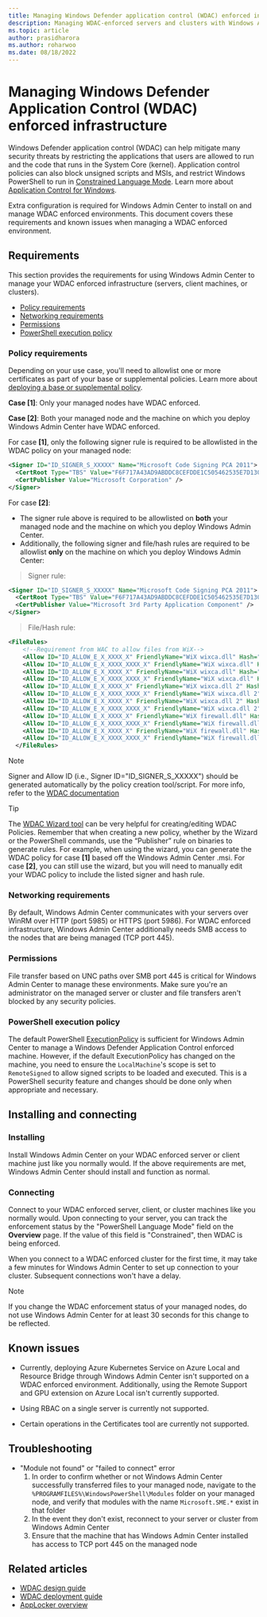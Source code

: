```yaml
---
title: Managing Windows Defender application control (WDAC) enforced infrastructure with Windows Admin Center
description: Managing WDAC-enforced servers and clusters with Windows Admin Center
ms.topic: article
author: prasidharora
ms.author: roharwoo
ms.date: 08/18/2022
---
```

# Managing Windows Defender Application Control (WDAC) enforced infrastructure

>

Windows Defender application control (WDAC) can help mitigate many security threats by restricting the applications that users are allowed to run and the code that runs in the System Core (kernel). Application control policies can also block unsigned scripts and MSIs, and restrict Windows PowerShell to run in [Constrained Language Mode](/powershell/module/microsoft.powershell.core/about/about_language_modes). Learn more about [Application Control for Windows](/windows/security/threat-protection/windows-defender-application-control/windows-defender-application-control).

Extra configuration is required for Windows Admin Center to install on and manage WDAC enforced environments. This document covers these requirements and known issues when managing a WDAC enforced environment.

## Requirements
This section provides the requirements for using Windows Admin Center to manage your WDAC enforced infrastructure (servers, client machines, or clusters).

- [Policy requirements](#policy-requirements)
- [Networking requirements](#networking-requirements)
- [Permissions](#permissions)
- [PowerShell execution policy](#powershell-execution-policy)

### Policy requirements
Depending on your use case, you'll need to allowlist one or more certificates as part of your base or supplemental policies. Learn more about [deploying a base or supplemental policy](/windows/security/threat-protection/windows-defender-application-control/types-of-devices).

**Case [1]**: Only your managed nodes have WDAC enforced. 

**Case [2]**: Both your managed node and the machine on which you deploy Windows Admin Center have WDAC enforced.

For case **[1]**, only the following signer rule is required to be allowlisted in the WDAC policy on your managed node:
```xml
<Signer ID="ID_SIGNER_S_XXXXX" Name="Microsoft Code Signing PCA 2011"> 
  <CertRoot Type="TBS" Value="F6F717A43AD9ABDDC8CEFDDE1C505462535E7D1307E630F9544A2D14FE8BF26E" /> 
  <CertPublisher Value="Microsoft Corporation" /> 
</Signer> 
```

For case **[2]**:
- The signer rule above is required to be allowlisted on **both** your managed node and the machine on which you deploy Windows Admin Center.
- Additionally, the following signer and file/hash rules are required to be allowlist **only** on the machine on which you deploy Windows Admin Center: 
>Signer rule:
```xml
<Signer ID="ID_SIGNER_S_XXXXX" Name="Microsoft Code Signing PCA 2011"> 
  <CertRoot Type="TBS" Value="F6F717A43AD9ABDDC8CEFDDE1C505462535E7D1307E630F9544A2D14FE8BF26E" /> 
  <CertPublisher Value="Microsoft 3rd Party Application Component" /> 
</Signer> 
```
>File/Hash rule:
```xml
<FileRules>
    <!--Requirement from WAC to allow files from WiX-->
    <Allow ID="ID_ALLOW_E_X_XXXX_X" FriendlyName="WiX wixca.dll" Hash="9DE61721326D8E88636F9633AA37FCB885A4BABE" />
    <Allow ID="ID_ALLOW_E_X_XXXX_XXXX_X" FriendlyName="WiX wixca.dll" Hash="B216DFA814FC856FA7078381291C78036CEF0A05" />
    <Allow ID="ID_ALLOW_E_X_XXXX_X" FriendlyName="WiX wixca.dll" Hash="233F5E43325615710CA1AA580250530E06339DEF861811073912E8A16B058C69" />
    <Allow ID="ID_ALLOW_E_X_XXXX_XXXX_X" FriendlyName="WiX wixca.dll" Hash="B216DFA814FC856FA7078381291C78036CEF0A05" />
    <Allow ID="ID_ALLOW_E_X_XXXX_X" FriendlyName="WiX wixca.dll 2" Hash="EB4CB5FF520717038ADADCC5E1EF8F7C24B27A90" />
    <Allow ID="ID_ALLOW_E_X_XXXX_XXXX_X" FriendlyName="WiX wixca.dll 2" Hash="6C65DD86130241850B2D808C24EC740A4C509D9C" />
    <Allow ID="ID_ALLOW_E_X_XXXX_X" FriendlyName="WiX wixca.dll 2" Hash="C8D190D5BE1EFD2D52F72A72AE9DFA3940AB3FACEB626405959349654FE18B74" />
    <Allow ID="ID_ALLOW_E_X_XXXX_XXXX_X" FriendlyName="WiX wixca.dll 2" Hash="6C65DD86130241850B2D808C24EC740A4C509D9C" />
    <Allow ID="ID_ALLOW_E_X_XXXX_X" FriendlyName="WiX firewall.dll" Hash="2F0903D4B21A0231ADD1B4CD02E25C7C4974DA84" />
    <Allow ID="ID_ALLOW_E_X_XXXX_XXXX_X" FriendlyName="WiX firewall.dll" Hash="868635E434C14B65AD7D7A9AE1F4047965740786" />
    <Allow ID="ID_ALLOW_E_X_XXXX_X" FriendlyName="WiX firewall.dll" Hash="5C29B8255ACE0CD94C066C528C8AD04F0F45EBA12FCF94DA7B9CA1B64AD4288B" />
    <Allow ID="ID_ALLOW_E_X_XXXX_XXXX_X" FriendlyName="WiX firewall.dll" Hash="868635E434C14B65AD7D7A9AE1F4047965740786" />
  </FileRules>
  ```
>[!NOTE]
> Signer and Allow ID (i.e., Signer ID="ID_SIGNER_S_XXXXX") should be generated automatically by the policy creation tool/script. For more info, refer to the [WDAC documentation](/windows/security/threat-protection/windows-defender-application-control/types-of-devices)

>[!TIP]
> The [WDAC Wizard tool](/windows/security/threat-protection/windows-defender-application-control/wdac-wizard) can be very helpful for creating/editing WDAC Policies. Remember that when creating a new policy, whether by the Wizard or the PowerShell commands, use the “Publisher” rule on binaries to generate rules. For example, when using the wizard, you can generate the WDAC policy for case **[1]** based off the Windows Admin Center .msi. For case **[2]**, you can still use the wizard, but you will need to manually edit your WDAC policy to include the listed signer and hash rule.

### Networking requirements
By default, Windows Admin Center communicates with your servers over WinRM over HTTP (port 5985) or HTTPS (port 5986). For WDAC enforced infrastructure, Windows Admin Center additionally needs SMB access to the nodes that are being managed (TCP port 445).

### Permissions
File transfer based on UNC paths over SMB port 445 is critical for Windows Admin Center to manage these environments. Make sure you're an administrator on the managed server or cluster and file transfers aren't blocked by any security policies.

### PowerShell execution policy
The default PowerShell [ExecutionPolicy](/powershell/module/microsoft.powershell.core/about/about_execution_policies) is sufficient for Windows Admin Center to manage a Windows Defender Application Control enforced machine. However, if the default ExecutionPolicy has changed on the machine, you need to ensure the ```LocalMachine```'s scope is set to ```RemoteSigned``` to allow signed scripts to be loaded and executed. This is a PowerShell security feature and changes should be done only when appropriate and necessary.

## Installing and connecting
### Installing
Install Windows Admin Center on your WDAC enforced server or client machine just like you normally would. If the above requirements are met, Windows Admin Center should install and function as normal.

### Connecting
Connect to your WDAC enforced server, client, or cluster machines like you normally would. Upon connecting to your server, you can track the enforcement status by the "PowerShell Language Mode" field on the **Overview** page. If the value of this field is "Constrained", then WDAC is being enforced.

When you connect to a WDAC enforced cluster for the first time, it may take a few minutes for Windows Admin Center to set up connection to your cluster. Subsequent connections won't have a delay.

>[!NOTE]
> If you change the WDAC enforcement status of your managed nodes, do not use Windows Admin Center for at least 30 seconds for this change to be reflected.

## Known issues
- Currently, deploying Azure Kubernetes Service on Azure Local and Resource Bridge through Windows Admin Center isn't supported on a WDAC enforced environment. Additionally, using the Remote Support and GPU extension on Azure Local isn't currently supported.

- Using RBAC on a single server is currently not supported.

- Certain operations in the Certificates tool are currently not supported.

## Troubleshooting
- "Module not found" or "failed to connect" error
    1. In order to confirm whether or not Windows Admin Center successfully transferred files to your managed node, navigate to the `%PROGRAMFILES%\WindowsPowerShell\Modules` folder on your managed node, and verify that modules with the name `Microsoft.SME.*` exist in that folder
    1. In the event they don't exist, reconnect to your server or cluster from Windows Admin Center
    1. Ensure that the machine that has Windows Admin Center installed has access to TCP port 445 on the managed node

## Related articles

- [WDAC design guide](/windows/security/threat-protection/windows-defender-application-control/windows-defender-application-control-design-guide)
- [WDAC deployment guide](/windows/security/threat-protection/windows-defender-application-control/windows-defender-application-control-deployment-guide)
- [AppLocker overview](/windows/security/threat-protection/windows-defender-application-control/applocker/applocker-overview)
